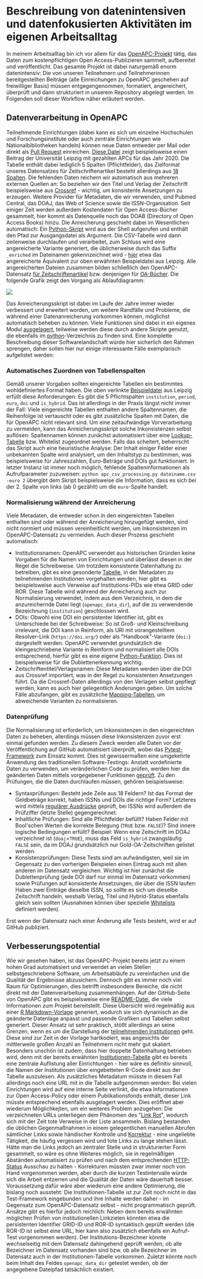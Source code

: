 # Beschreibung von datenintensiven und datenfokusierten Aktivitäten im eigenen Arbeitsalltag

In meinem Arbeitsalltag bin ich vor allem für das [OpenAPC-Projekt](https://github.com/OpenAPC/openapc-de) tätig, das Daten zum kostenpflichtigen Open Access-Publizieren sammelt, aufbereitet und veröffentlicht. Das gesamte Projekt ist dabei naturgemäß enorm datenintensiv: Die von unseren Teilnehmern und Teilnehmerinnen bereitgestellten Beiträge (alle Einreichungen zu OpenAPC geschehen auf freiwilliger Basis) müssen entgegengenommen, formatiert, angereichert, überprüft und dann strukturiert in unserem Repository abgelegt werden. Im Folgenden soll dieser Workflow näher erläutert werden.

## Datenverarbeitung in OpenAPC

Teilnehmende Einrichtungen (dabei kann es sich um einzelne Hochschulen und Forschungsinstitute oder auch zentrale Einrichtungen wie Nationalbibliotheken handeln) können neue Daten entweder per Mail oder direkt als [Pull Request](https://github.com/OpenAPC/openapc-de/pulls) einreichen. [Diese Datei](https://raw.githubusercontent.com/OpenAPC/openapc-de/master/data/unileipzig/OpenAPC_LeipzigU_Gold_2020.csv) zeigt beispielsweise einen Beitrag der Universität Leipzig mit gezahlten APCs für das Jahr 2020.
Die Tabelle enthält dabei lediglich 5 Spalten (Pflichtfelder), das Zielformat unseres Datensatzes für Zeitschriftenartikel besteht allerdings aus [18 Spalten](https://github.com/OpenAPC/openapc-de/wiki/schema#mandatory-and-backup-columns). Die fehlenden Daten reichern wir automatisch aus mehreren externen Quellen an: So beziehen wir den Titel und Verlag der Zeitschrift beispielsweise aus [Crossref](https://www.crossref.org/) - wichtig, um konsistente Ansetzungen zu erzeugen. Weitere Provider für Metadaten, die wir verwenden, sind Pubmed Central, das DOAJ, das Web of Science sowie die ISSN-Organisation. Seit einiger Zeit werden außerdem Kostendaten für Open Access-Bücher gesammelt, hier kommt als Datenquelle noch das DOAB (Directory of Open Access Books) hinzu.
Die Anreicherung geschieht dabei im Wesentlichen automatisch: Ein [Python-Skript](https://github.com/OpenAPC/openapc-de/blob/master/python/apc_csv_processing.py) wird aus der Shell aufgerufen und enthält den Pfad zur Ausgangsdatei als Argument. Die CSV-Tabelle wird dann zeilenweise durchlaufen und verarbeitet, zum Schluss wird eine angereicherte Variante generiert, die üblicherweise durch das Suffix `_enriched` im Dateinamen gekennzeichnet wird - [hier](https://github.com/OpenAPC/openapc-de/blob/master/data/unileipzig/OpenAPC_LeipzigU_Gold_2020_enriched.csv) etwa das angereicherte Äquivalent zur oben erwähnten Beispieldatei aus Leipzig. Alle angereicherten Dateien zusammen bilden schließlich den OpenAPC-Datensatz [für Zeitschriftenartikel](https://github.com/OpenAPC/openapc-de/blob/master/data/apc_de.csv) bzw. denjenigen für [OA-Bücher](https://github.com/OpenAPC/openapc-de/blob/master/data/bpc.csv). Die folgende Grafik zeigt den Vorgang als Ablaufdiagramm:

![](https://www.ub.uni-bielefeld.de/~cbroschinski/presentations/slidy/graphics/openapc_enrichment_overview_v2.svg)

Das Anreicherungsskript ist dabei im Laufe der Jahre immer wieder verbessert und erweitert worden, um weitere Randfälle und Probleme, die während einer Datenanreicherung vorkommen können, möglichst automatisch beheben zu können. Viele Funktionen sind dabei in ein eigenes Modul [ausgelagert](https://github.com/OpenAPC/openapc-de/blob/master/python/openapc_toolkit.py), teilweise werden diese durch andere Skripte genutzt, die ebenfalls im [python](https://github.com/OpenAPC/openapc-de/tree/master/python)-Verzeichnis zu finden sind. Eine komplette Beschreibung dieser Softwarelandschaft würde hier sicherlich den Rahmen sprengen, daher sollen hier nur einige interessante Fälle exemplarisch aufgelistet werden:

### Automatisches Zuordnen von Tabellenspalten

Gemäß unserer Vorgaben sollten eingereichte Tabellen ein bestimmtes wohldefiniertes Format haben. Die oben verlinkte [Beispieldatei](https://raw.githubusercontent.com/OpenAPC/openapc-de/master/data/unileipzig/OpenAPC_LeipzigU_Gold_2020.csv) aus Leipzig erfüllt diese Anforderungen: Es gibt die 5 Pflichtspalten `institution`, `period`, `euro`, `doi` und `is_hybrid`. Das ist allerdings in der Praxis längst nicht immer der Fall: Viele eingereichte Tabellen enthalten andere Spaltennamen, die Reihenfolge ist vertauscht oder es gibt zusätzliche Spalten mit Daten, die für OpenAPC nicht relevant sind. Um eine zeitaufwändige Vorverarbeitung zu vermeiden, kann das Anreicherungsskript solche Inkonsistenzen selbst auflösen: Spaltennamen können zunächst automatisiert über eine [Lookup-Tabelle](https://github.com/OpenAPC/openapc-de/blob/master/python/mappings.py#L407) bzw. Whitelist zugeordnet werden. Falls das scheitert, beherrscht das Skript auch eine heuristische Analyse: Der Inhalt einiger Felder einer unbekannten Spalte wird analysiert, um den Inhaltstyp zu bestimmen, was beispielsweise für Jahreszahlen, Euro-Beträge und DOIs gut funktioniert. In letzter Instanz ist immer noch möglich, fehlende Spalteninformationen als Aufrufparameter zuzuweisen: `python apc_csv_processing.py dateiname.csv -euro 2` übergibt dem Skript beispielsweise die Information, dass es sich bei der 2. Spalte von links (ab 0 gezählt) um die `euro`-Spalte handelt.

### Normalisierung während der Anreicherung

Viele Metadaten, die entweder schon in den eingereichten Tabellen enthalten sind oder während der Anreicherung hinzugefügt werden, sind nicht normiert und müssen vereinheitlicht werden, um Inkonsistenzen im OpenAPC-Datensatz zu vermeiden. Auch dieser Prozess geschieht automatisch:

- Institutionsnamen: OpenAPC verwendet aus historischen Gründen keine Vorgaben für die Namen von Einrichtungen und überlässt diesen in der Regel die Schreibweise. Um trotzdem konsistente Datenhaltung zu betreiben, gibt es eine gesonderte [Tabelle](https://github.com/OpenAPC/openapc-de/blob/master/data/institutions.csv), in der Metadaten zu teilnehmenden Institutionen vorgehalten werden, hier gibt es beispielsweise auch Verweise auf Institutions-PIDs wie etwa GRID oder ROR. Diese Tabelle wird während der Anreicherung auch zur Normalisierung verwendet, indem aus dem Verzeichnis, in dem die anzureichernde Datei liegt (`openapc_data_dir`), auf die zu verwendende Bezeichnung (`institution`) geschlossen wird.
- DOIs: Obwohl eine DOI ein persistenter Identifier ist, gibt es Unterschiede bei der Schreibweise: So ist Groß- und Kleinschreibung irrelevant, die DOI kann in Reinform, als URI mit vorangestelltem Resolver-Link (`https://doi.org/`) oder als "Handbook"-Variante (`doi:`) dargestellt werden. OpenAPC verwendet grundsätzlich die kleingeschriebene Variante in Reinform und normalisiert alle DOIs entsprechend, hierfür gibt es eine eigene [Python-Funktion](https://github.com/OpenAPC/openapc-de/blob/v4.52.4-0-0/python/openapc_toolkit.py#L741). Dies ist beispielsweise für die Dublettenerkennung wichtig.
- Zeitschriftentitel/Verlagsnamen: Diese Metadaten werden über die DOI aus Crossref importiert, was in der Regel zu konsistenten Ansetzungen führt. Da die Crossref-Daten allerdings von den Verlagen selbst gepflegt werden, kann es auch hier gelegentlich Änderungen geben. Um solche Fälle abzufangen, gibt es zusätzliche [Mapping-Tabellen](https://github.com/OpenAPC/openapc-de/blob/v4.52.4-0-0/python/mappings.py), um abweichende Varianten zu normalisieren.

### Datenprüfung

Die Normalisierung ist erforderlich, um Inkonsistenzen in den eingereichten Daten zu beheben, allerdings müssen diese Inkonsistenzen zuvor erst einmal gefunden werden. Zu diesem Zweck werden alle Daten vor der Veröffentlichung auf GitHub automatisiert überprüft, wobei das [Pytest-Framework](https://pytest.org/) zum Einsatz kommt. Dies ist gewissermaßen eine umgekehrte Anwendung des traditionellen Software-Testings: Anstatt vordefinierte Daten zu verwenden, um veränderlichen Code zu prüfen, werden hier die geänderten Daten mittels vorgegebener Funktionen [geprüft](https://github.com/OpenAPC/openapc-de/blob/master/python/test/test_apc_csv.py). Zu den Prüfungen, die die Daten durchlaufen müssen, gehören beispielsweise:

- Syntaxprüfungen: Besteht jede Zeile aus 18 Feldern? Ist das Format der Geldbeträge korrekt, haben ISSNs und DOIs die richtige Form? Letzteres wird mittels [regulärer Ausdrücke](https://github.com/OpenAPC/openapc-de/blob/master/python/openapc_toolkit.py#L42) geprüft, bei ISSNs wird außerdem die Prüfziffer (letzte Stelle) gegengerechnet.
- Inhaltliche Prüfungen: Sind alle Pflichtfelder befüllt? Haben Felder mit Bool'schen Werten die korrekte Belegung (`TRUE` bzw. `FALSE`)? Sind innere logische Bedingungen erfüllt? Beispiel: Wenn eine Zeitschrift im DOAJ verzeichnet ist (`doaj`=`TRUE`), muss das Feld `is_hybrid` zwangsläufig `FALSE` sein, da im DOAJ grundsätzlich nur Gold-OA-Zeitschriften gelistet werden.
- Konsistenzprüfungen: Diese Tests sind am aufwändigsten, weil sie im Gegensatz zu den vorherigen Beispielen einen Eintrag auch mit allen anderen im Datensatz vergleichen. Wichtig ist hier zunächst die Dublettenprüfung (jede DOI darf nur einmal im Datensatz vorkommen) sowie Prüfungen auf konsistente Ansetzungen, die über die ISSN laufen: Haben zwei Einträge dieselbe ISSN, so sollte es sich um dieselbe Zeitschrift handeln, weshalb Verlag, Titel und Hybrid-Status ebenfalls gleich sein sollten (Ausnahmen können über spezielle [Whitelists](https://github.com/OpenAPC/openapc-de/blob/master/python/test/whitelists.py) definiert werden).

Erst wenn der Datensatz nach einer Änderung alle Tests besteht, wird er auf GitHub publiziert.

## Verbesserungspotential

Wie wir gesehen haben, ist das OpenAPC-Projekt bereits jetzt zu einem hohen Grad automatisiert und verwendet an vielen Stellen selbstgeschriebene Software, um Arbeitsabläufe zu vereinfachen und die Qualität der Ergebnisse abzusichern. Dennoch gibt es immer noch viel Raum für Optimierungen, dies betrifft insbesondere Bereiche, die nicht direkt mit der Datenverarbeitung zusammenhängen. Auf der GitHub-Seite von OpenAPC gibt es beispielsweise eine [README-Datei](https://github.com/OpenAPC/openapc-de#readme), die viele Informationen zum Projekt bereitstellt. Diese Übersicht wird regelmäßig aus einer [R Markdown-Vorlage](https://github.com/OpenAPC/openapc-de/blob/master/README.Rmd) generiert, wodurch sie sich dynamisch an die geänderte Datenlage anpasst und passende Grafiken und Tabellen selbst generiert. Dieser Ansatz ist sehr praktisch, stößt allerdings an seine Grenzen, wenn es um die Darstellung der [teilnehmenden Institutionen](https://github.com/OpenAPC/openapc-de/blob/master/README.Rmd#L63) geht. Diese sind zur Zeit in der Vorlage hartkodiert, was angesichts der mittlerweile großen Anzahl an Teilnehmern nicht mehr gut skaliert. Besonders unschön ist zudem, dass hier doppelte Datenhaltung betrieben wird, denn mit der bereits erwähnten [Institutionen-Tabelle](https://github.com/OpenAPC/openapc-de/blob/master/data/institutions.csv) gibt es bereits eine zentrale Auflistung aller Einrichtungen - hier wäre es definitiv sinnvoll, die Namen der Institutionen über eingebetteten R-Code direkt aus der Tabelle auszulesen. Als zusätzliches Metadatum müsste in diesem Fall allerdings noch eine URL mit in die Tabelle aufgenommen werden: Bei vielen Einrichtungen wird auf eine interne Seite verlinkt, die etwa Informationen zur Open Access-Policy oder einem Publikationsfonds enthält, dieser Link müsste entsprechend ebenfalls ausgelagert werden. Dies eröffnet aber wiederum Möglichkejten, um ein weiteres Problem anzugehen: Die verzeichneten URLs unterliegen dem Phänomen des "[Link Rot](https://en.wikipedia.org/wiki/Link_rot)", wodurch sich mit der Zeit tote Verweise in der Liste ansammeln. Bislang bestanden die üblichen Gegenmaßnahmen in einem gelegentlichen manuellen Abrufen sämtlicher Links sowie händischer Kontrolle und [Korrektur](https://github.com/OpenAPC/openapc-de/commit/bfd07b885b1d21e505c6813b346253e11e8bda34) - eine ungeliebte Tätigkeit, die häufig vergessen wird und tote Links zu lange stehen lässt. Hätte man die Links jedoch an zentraler Stelle und in strukturierter Form gesammelt, so wäre es ohne Weiteres möglich, sie in regelmäßigen Abständen automatisiert zu prüfen und nach dem entsprechenden [HTTP-Status](https://developer.mozilla.org/en-US/docs/Web/HTTP/Status/404) Ausschau zu halten - Korrekturen müssten zwar immer noch von Hand vorgenommen werden, aber durch die kurzen Testintervalle würde sich die Arbeit entzerren und die Qualität der Daten wäre dauerhaft besser. Voraussetzung dafür wäre aber wiederum eine andere Optimierung, die bislang noch aussteht: Die Institutionen-Tabelle ist zur Zeit noch nicht in das Test-Framework eingebunden und ihre Inhalte werden daher - im Gegensatz zum OpenAPC-Datensatz selbst - nicht programmatisch geprüft. Ansätze gibt es hierfür jedoch reichlich: Neben dem bereits erwähnten möglichen Prüfen von institutionellen Linkzielen könnten etwa die persistenten Identifier GRID-ID und ROR-ID syntaktisch geprüft werden (die ROR-ID ist selbst eine URL, hier kann also zusätzlich ebenfalls ein Aufruf-Test vorgenommen werden). Der Institutions-Bezeichner könnte wechselseitig mit dem Datensatz dahingehend geprüft werden, ob alle Bezeichner im Datensatz vorhanden sind bzw. ob alle Bezeichner im Datensatz auch in der Institutionen-Tabelle vorkommen. Zuletzt könnte noch beim Inhalt des Feldes `openapc_data_dir` getestet werden, ob der angegebene Dateipfad tatsächlich existiert. 


